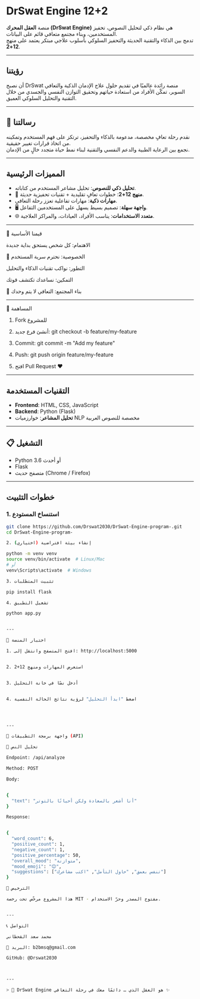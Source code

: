 # DrSwat Engine 12+2 

منصة **العقل المحرك (DrSwat Engine)** هي نظام ذكي لتحليل النصوص، تحفيز المستخدمين، وبناء مجتمع متعافي قائم على البيانات.  
تدمج بين الذكاء والتقنية الحديثة والتحفيز السلوكي بأسلوب علاجي مبتكر يعتمد على منهج **12+2**.

---

##  رؤيتنا

أن نصبح DrSwat منصة رائدة عالميًا في تقديم حلول علاج الإدمان الذكية والتعافي السوبر، تمكّن الأفراد من استعادة حياتهم وتحقيق التوازن النفسي والجسدي من خلال التقنية والتحليل السلوكي العميق.

---

## 📝 رسالتنا

نقدم رحلة تعافٍ مخصصة، مدعومة بالذكاء والتحفيز، ترتكز على فهم المستخدم وتمكينه من اتخاذ قرارات تغيير حقيقية.  
نجمع بين الرعاية الطبية والدعم النفسي والتقنية لبناء نمط حياة متجدد خالٍ من الإدمان.

---

## المميزات الرئيسية

-  **تحليل ذكي للنصوص**: تحليل مشاعر المستخدم من كتاباته.
- 🔁 **منهج 12+2**: خطوات تعافٍ تقليدية + تقنيات تحفيزية حديثة.
- **مهارات ذكية**: مهارات تفاعلية تعزز رحلة التعافي.
- 🖥️ **واجهة سهلة**: تصميم بسيط يسهل على المستخدمين التفاعل.
- 🌐 **متعدد الاستخدامات**: يناسب الأفراد، العيادات، والمراكز العلاجية.

---

🌱 قيمنا الأساسية

 الاهتمام: كل شخص يستحق بداية جديدة

🔐 الخصوصية: نحترم سرية المستخدم

 التطور: نواكب تقنيات الذكاء والتحليل

 التمكين: نساعدك تكتشف قوتك

🤝 بناء المجتمع: التعافي لا يتم وحدك



---

🤝 المساهمة

1. Fork للمشروع


2. أنشئ فرع جديد: git checkout -b feature/my-feature


3. Commit: git commit -m "Add my feature"


4. Push: git push origin feature/my-feature


5. افتح Pull Request ❤️




---


## التقنيات المستخدمة

- **Frontend**: HTML, CSS, JavaScript
- **Backend**: Python (Flask)
- **تحليل المشاعر**: خوارزميات NLP مخصصة للنصوص العربية

---

## 📋  التشغيل

- Python 3.6 أو أحدث
- Flask
- متصفح حديث (Chrome / Firefox)

---

##  خطوات التثبيت

### 1. استنساخ المستودع

```bash
git clone https://github.com/Drswat2030/DrSwat-Engine-program-.git
cd DrSwat-Engine-program-

2. إنشاء بيئة افتراضية (اختياري)

python -m venv venv
source venv/bin/activate  # Linux/Mac
# أو
venv\Scripts\activate  # Windows

3. تثبيت المتطلبات

pip install flask

4. تشغيل التطبيق

python app.py


---

🧪 اختبار المنصة

1. افتح المتصفح وانتقل إلى: http://localhost:5000


2. استعرض المهارات ومنهج 12+2


3. أدخل نصًا في خانة التحليل


4. اضغط "ابدأ التحليل" لرؤية نتائج الحالة النفسية




---

📡 واجهة برمجة التطبيقات (API)

🧠 تحليل النص

Endpoint: /api/analyze

Method: POST

Body:


{
  "text": "أنا أشعر بالسعادة ولكن أحيانًا بالتوتر"
}

Response:


{
  "word_count": 6,
  "positive_count": 1,
  "negative_count": 1,
  "positive_percentage": 50,
  "overall_mood": "متوازنة",
  "mood_emoji": "😌",
  "suggestions": ["تنفس بعمق", "حاول التأمل", "اكتب مشاعرك"]
}

📄 الترخيص

هذا المشروع مرخّص تحت رخصة MIT - مفتوح المصدر وحرّ الاستخدام.


---

📞 التواصل

محمد سعد القحطاني

📧 البريد: b2bmsq@gmail.com

GitHub: @Drswat2030



---

> 🧠 DrSwat Engine هو العقل الذي … دائمًا معك في رحلة التعافي ✨



